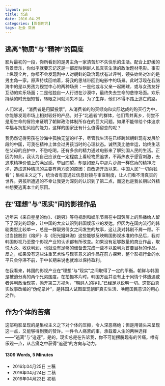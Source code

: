 ```yaml
---
layout: post
title: 北逃
date: 2016-04-25
categories: [影音时光]
tags: 社会 亚洲
---
```


## 逃离“物质”与“精神”的国度

影片最初的一段，你所看到的是男主角一家清苦却不失快乐的生活。配合上舒缓的背景音乐，你似乎就要忘记这是一部反映朝鲜人民真实生活的政治题材电影。事实上纵观全片，你都不会发现剧中人对朝鲜的政治现状有过评判，镜头始终对准的是男主角一家。原声持续回响着，将我的思绪带回到电影中的场景。此时浮现在我脑海中的是以男孩为视觉中心的两种场景：一是他或与父亲一起踢球，或与女孩友好互动的欢乐场面；二是他独自一人行进在沙漠中，最终失去生命的悲惨场面。欢乐持续的时光很短暂，转眼之间就消失不见。为了生存，他们不得不踏上逃亡的路。

人们常说，“消费者是用脚投票”，从消费者的购买倾向和实际达成的购买行为中，你能够发现市场上相对较好的产品。对于“北逃者”的群体，他们背井离乡，何尝不是用生命的冒险来证明了朝鲜政治体制所存在的巨大问题。如果不能带给个体追求幸福与抗拒风险的能力，这样的国家还有什么值得留恋的呢？

我仍然记得男孩在沙海中孤独无望的样子，尽管我生活在已经跨越朝鲜现有发展阶段的中国，可我在精神上体会过男孩当时的心理状态。诚然我比他幸运，始终生活在父母的庇护中，不愁吃喝，还有多余的精力通过电影来了解别国人民的生活。正因为如此，我认为自己应该在一定程度上看轻物质追求，不再热衷于感官刺激，去追求精神价值上的满足感。举目四望，却是如影片中那片沙海一样贫瘠的精神海洋，造成这种情况的主要有两方面的原因：自改造开放以来，中国人民“一切向钱看”；集权主义之下，统治者有意通过信息封锁与审查制度，让人们看不清真实的世界。男孩所遭遇的不幸让我更为深刻的认识到了第二点，而这也是我长期以外精神想要逃离本土的原因。

## 在“理想”与“现实”间的影视作品

近年来《来自星星的你》、《跑男》等电视剧和娱乐节目在中国荧屏上的热播给人留下了深刻的印象，让中国的大众认识到韩国娱乐业的发达。但因为在国内流行的韩剧类型比较单一，总是一群靓男倩女之间发生的故事，这让我对韩剧不屑一顾。不过当接触到《熔炉》与《阳光姐妹淘》这些能够反映韩国影视水准的作品后，我对韩国影视乃至整个影视产业的认识都有所改变。如果没有足够数量的商业作品，取悦大众、收获利润，也就没有足够的储备去完成一些不以盈利为首要目标的作品。反之，如果没有这些注重艺术性与现实意义的作品在前方探索，整个影视行业的水平只会停滞不前，于中长期来说也就难以保持盈利。

在我看来，韩国的影视产业在“理想”与“现实”之间取得了一定的平衡。朝鲜与韩国是被迫分离的两个兄弟国度，在拍摄本片时，韩国方面并没有止于同情个体遭遇或者评判政治现实，抛开第三方视角，“朝鲜人的挣扎”已经足以说明一切。这部由真实故事改编的“伪纪录片”，是韩国人试图呈现朝鲜真实生活、唤醒国民意识的用心之作。

## 作为个体的苦痛

这部电影呈现的是集权主义之下对个体的压抑，令人深恶痛绝；但是用镜头来呈现这一点，又能够得到我的赞许。一件令人痛苦的事，承载着人生的两种选择——“逃离”与“追逐”。是的，现实总是在告诉我，你不可能摆脱现有的苦痛。唯有乐观一点，从苦痛之中获得“追逐”的方向与动力。



#### 1309 Words, 5 Minutes

* 2016年04月25日 三稿
* 2016年04月24日 二稿
* 2016年04月23日 初稿





